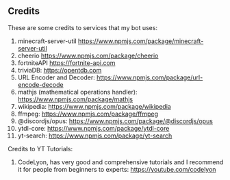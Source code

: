 ## Credits
These are some credits to services that my bot uses:

1) minecraft-server-util https://www.npmjs.com/package/minecraft-server-util
2) cheerio https://www.npmjs.com/package/cheerio
3) fortniteAPI https://fortnite-api.com
4) triviaDB: https://opentdb.com
5) URL Encoder and Decoder: https://www.npmjs.com/package/url-encode-decode
6) mathjs (mathematical operations handler): https://www.npmjs.com/package/mathjs
7) wikipedia: https://www.npmjs.com/package/wikipedia
8) ffmpeg: https://www.npmjs.com/package/ffmpeg
9) @discordjs/opus: https://www.npmjs.com/package/@discordjs/opus
10) ytdl-core: https://www.npmjs.com/package/ytdl-core
11) yt-search: https://www.npmjs.com/package/yt-search

Credits to YT Tutorials:

1) CodeLyon, has very good and comprehensive tutorials and I recommend it for people from beginners to experts: https://youtube.com/codelyon
